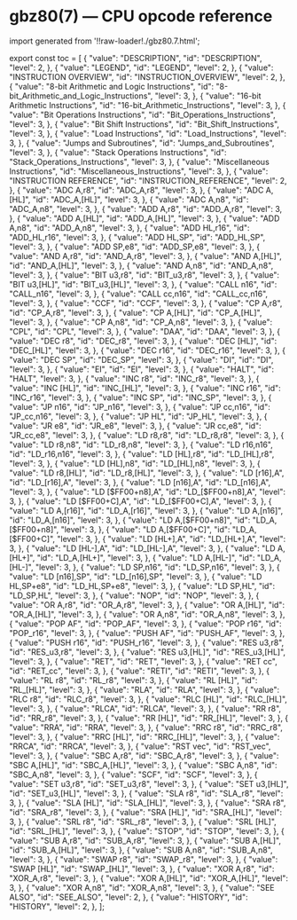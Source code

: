 # gbz80(7) — CPU opcode reference

import generated from '!!raw-loader!./gbz80.7.html';

<div className="manual-text" dangerouslySetInnerHTML={{ __html: generated }} />

export const toc = [
{
	"value": "DESCRIPTION",
	"id": "DESCRIPTION",
	"level": 2,
},
{
	"value": "LEGEND",
	"id": "LEGEND",
	"level": 2,
},
{
	"value": "INSTRUCTION OVERVIEW",
	"id": "INSTRUCTION_OVERVIEW",
	"level": 2,
},
{
	"value": "8-bit Arithmetic and Logic Instructions",
	"id": "8-bit_Arithmetic_and_Logic_Instructions",
	"level": 3,
},
{
	"value": "16-bit Arithmetic Instructions",
	"id": "16-bit_Arithmetic_Instructions",
	"level": 3,
},
{
	"value": "Bit Operations Instructions",
	"id": "Bit_Operations_Instructions",
	"level": 3,
},
{
	"value": "Bit Shift Instructions",
	"id": "Bit_Shift_Instructions",
	"level": 3,
},
{
	"value": "Load Instructions",
	"id": "Load_Instructions",
	"level": 3,
},
{
	"value": "Jumps and Subroutines",
	"id": "Jumps_and_Subroutines",
	"level": 3,
},
{
	"value": "Stack Operations Instructions",
	"id": "Stack_Operations_Instructions",
	"level": 3,
},
{
	"value": "Miscellaneous Instructions",
	"id": "Miscellaneous_Instructions",
	"level": 3,
},
{
	"value": "INSTRUCTION REFERENCE",
	"id": "INSTRUCTION_REFERENCE",
	"level": 2,
},
{
	"value": "ADC A,r8",
	"id": "ADC_A,r8",
	"level": 3,
},
{
	"value": "ADC A,[HL]",
	"id": "ADC_A,[HL]",
	"level": 3,
},
{
	"value": "ADC A,n8",
	"id": "ADC_A,n8",
	"level": 3,
},
{
	"value": "ADD A,r8",
	"id": "ADD_A,r8",
	"level": 3,
},
{
	"value": "ADD A,[HL]",
	"id": "ADD_A,[HL]",
	"level": 3,
},
{
	"value": "ADD A,n8",
	"id": "ADD_A,n8",
	"level": 3,
},
{
	"value": "ADD HL,r16",
	"id": "ADD_HL,r16",
	"level": 3,
},
{
	"value": "ADD HL,SP",
	"id": "ADD_HL,SP",
	"level": 3,
},
{
	"value": "ADD SP,e8",
	"id": "ADD_SP,e8",
	"level": 3,
},
{
	"value": "AND A,r8",
	"id": "AND_A,r8",
	"level": 3,
},
{
	"value": "AND A,[HL]",
	"id": "AND_A,[HL]",
	"level": 3,
},
{
	"value": "AND A,n8",
	"id": "AND_A,n8",
	"level": 3,
},
{
	"value": "BIT u3,r8",
	"id": "BIT_u3,r8",
	"level": 3,
},
{
	"value": "BIT u3,[HL]",
	"id": "BIT_u3,[HL]",
	"level": 3,
},
{
	"value": "CALL n16",
	"id": "CALL_n16",
	"level": 3,
},
{
	"value": "CALL cc,n16",
	"id": "CALL_cc,n16",
	"level": 3,
},
{
	"value": "CCF",
	"id": "CCF",
	"level": 3,
},
{
	"value": "CP A,r8",
	"id": "CP_A,r8",
	"level": 3,
},
{
	"value": "CP A,[HL]",
	"id": "CP_A,[HL]",
	"level": 3,
},
{
	"value": "CP A,n8",
	"id": "CP_A,n8",
	"level": 3,
},
{
	"value": "CPL",
	"id": "CPL",
	"level": 3,
},
{
	"value": "DAA",
	"id": "DAA",
	"level": 3,
},
{
	"value": "DEC r8",
	"id": "DEC_r8",
	"level": 3,
},
{
	"value": "DEC [HL]",
	"id": "DEC_[HL]",
	"level": 3,
},
{
	"value": "DEC r16",
	"id": "DEC_r16",
	"level": 3,
},
{
	"value": "DEC SP",
	"id": "DEC_SP",
	"level": 3,
},
{
	"value": "DI",
	"id": "DI",
	"level": 3,
},
{
	"value": "EI",
	"id": "EI",
	"level": 3,
},
{
	"value": "HALT",
	"id": "HALT",
	"level": 3,
},
{
	"value": "INC r8",
	"id": "INC_r8",
	"level": 3,
},
{
	"value": "INC [HL]",
	"id": "INC_[HL]",
	"level": 3,
},
{
	"value": "INC r16",
	"id": "INC_r16",
	"level": 3,
},
{
	"value": "INC SP",
	"id": "INC_SP",
	"level": 3,
},
{
	"value": "JP n16",
	"id": "JP_n16",
	"level": 3,
},
{
	"value": "JP cc,n16",
	"id": "JP_cc,n16",
	"level": 3,
},
{
	"value": "JP HL",
	"id": "JP_HL",
	"level": 3,
},
{
	"value": "JR e8",
	"id": "JR_e8",
	"level": 3,
},
{
	"value": "JR cc,e8",
	"id": "JR_cc,e8",
	"level": 3,
},
{
	"value": "LD r8,r8",
	"id": "LD_r8,r8",
	"level": 3,
},
{
	"value": "LD r8,n8",
	"id": "LD_r8,n8",
	"level": 3,
},
{
	"value": "LD r16,n16",
	"id": "LD_r16,n16",
	"level": 3,
},
{
	"value": "LD [HL],r8",
	"id": "LD_[HL],r8",
	"level": 3,
},
{
	"value": "LD [HL],n8",
	"id": "LD_[HL],n8",
	"level": 3,
},
{
	"value": "LD r8,[HL]",
	"id": "LD_r8,[HL]",
	"level": 3,
},
{
	"value": "LD [r16],A",
	"id": "LD_[r16],A",
	"level": 3,
},
{
	"value": "LD [n16],A",
	"id": "LD_[n16],A",
	"level": 3,
},
{
	"value": "LD [$FF00+n8],A",
	"id": "LD_[$FF00+n8],A",
	"level": 3,
},
{
	"value": "LD [$FF00+C],A",
	"id": "LD_[$FF00+C],A",
	"level": 3,
},
{
	"value": "LD A,[r16]",
	"id": "LD_A,[r16]",
	"level": 3,
},
{
	"value": "LD A,[n16]",
	"id": "LD_A,[n16]",
	"level": 3,
},
{
	"value": "LD A,[$FF00+n8]",
	"id": "LD_A,[$FF00+n8]",
	"level": 3,
},
{
	"value": "LD A,[$FF00+C]",
	"id": "LD_A,[$FF00+C]",
	"level": 3,
},
{
	"value": "LD [HL+],A",
	"id": "LD_[HL+],A",
	"level": 3,
},
{
	"value": "LD [HL-],A",
	"id": "LD_[HL-],A",
	"level": 3,
},
{
	"value": "LD A,[HL+]",
	"id": "LD_A,[HL+]",
	"level": 3,
},
{
	"value": "LD A,[HL-]",
	"id": "LD_A,[HL-]",
	"level": 3,
},
{
	"value": "LD SP,n16",
	"id": "LD_SP,n16",
	"level": 3,
},
{
	"value": "LD [n16],SP",
	"id": "LD_[n16],SP",
	"level": 3,
},
{
	"value": "LD HL,SP+e8",
	"id": "LD_HL,SP+e8",
	"level": 3,
},
{
	"value": "LD SP,HL",
	"id": "LD_SP,HL",
	"level": 3,
},
{
	"value": "NOP",
	"id": "NOP",
	"level": 3,
},
{
	"value": "OR A,r8",
	"id": "OR_A,r8",
	"level": 3,
},
{
	"value": "OR A,[HL]",
	"id": "OR_A,[HL]",
	"level": 3,
},
{
	"value": "OR A,n8",
	"id": "OR_A,n8",
	"level": 3,
},
{
	"value": "POP AF",
	"id": "POP_AF",
	"level": 3,
},
{
	"value": "POP r16",
	"id": "POP_r16",
	"level": 3,
},
{
	"value": "PUSH AF",
	"id": "PUSH_AF",
	"level": 3,
},
{
	"value": "PUSH r16",
	"id": "PUSH_r16",
	"level": 3,
},
{
	"value": "RES u3,r8",
	"id": "RES_u3,r8",
	"level": 3,
},
{
	"value": "RES u3,[HL]",
	"id": "RES_u3,[HL]",
	"level": 3,
},
{
	"value": "RET",
	"id": "RET",
	"level": 3,
},
{
	"value": "RET cc",
	"id": "RET_cc",
	"level": 3,
},
{
	"value": "RETI",
	"id": "RETI",
	"level": 3,
},
{
	"value": "RL r8",
	"id": "RL_r8",
	"level": 3,
},
{
	"value": "RL [HL]",
	"id": "RL_[HL]",
	"level": 3,
},
{
	"value": "RLA",
	"id": "RLA",
	"level": 3,
},
{
	"value": "RLC r8",
	"id": "RLC_r8",
	"level": 3,
},
{
	"value": "RLC [HL]",
	"id": "RLC_[HL]",
	"level": 3,
},
{
	"value": "RLCA",
	"id": "RLCA",
	"level": 3,
},
{
	"value": "RR r8",
	"id": "RR_r8",
	"level": 3,
},
{
	"value": "RR [HL]",
	"id": "RR_[HL]",
	"level": 3,
},
{
	"value": "RRA",
	"id": "RRA",
	"level": 3,
},
{
	"value": "RRC r8",
	"id": "RRC_r8",
	"level": 3,
},
{
	"value": "RRC [HL]",
	"id": "RRC_[HL]",
	"level": 3,
},
{
	"value": "RRCA",
	"id": "RRCA",
	"level": 3,
},
{
	"value": "RST vec",
	"id": "RST_vec",
	"level": 3,
},
{
	"value": "SBC A,r8",
	"id": "SBC_A,r8",
	"level": 3,
},
{
	"value": "SBC A,[HL]",
	"id": "SBC_A,[HL]",
	"level": 3,
},
{
	"value": "SBC A,n8",
	"id": "SBC_A,n8",
	"level": 3,
},
{
	"value": "SCF",
	"id": "SCF",
	"level": 3,
},
{
	"value": "SET u3,r8",
	"id": "SET_u3,r8",
	"level": 3,
},
{
	"value": "SET u3,[HL]",
	"id": "SET_u3,[HL]",
	"level": 3,
},
{
	"value": "SLA r8",
	"id": "SLA_r8",
	"level": 3,
},
{
	"value": "SLA [HL]",
	"id": "SLA_[HL]",
	"level": 3,
},
{
	"value": "SRA r8",
	"id": "SRA_r8",
	"level": 3,
},
{
	"value": "SRA [HL]",
	"id": "SRA_[HL]",
	"level": 3,
},
{
	"value": "SRL r8",
	"id": "SRL_r8",
	"level": 3,
},
{
	"value": "SRL [HL]",
	"id": "SRL_[HL]",
	"level": 3,
},
{
	"value": "STOP",
	"id": "STOP",
	"level": 3,
},
{
	"value": "SUB A,r8",
	"id": "SUB_A,r8",
	"level": 3,
},
{
	"value": "SUB A,[HL]",
	"id": "SUB_A,[HL]",
	"level": 3,
},
{
	"value": "SUB A,n8",
	"id": "SUB_A,n8",
	"level": 3,
},
{
	"value": "SWAP r8",
	"id": "SWAP_r8",
	"level": 3,
},
{
	"value": "SWAP [HL]",
	"id": "SWAP_[HL]",
	"level": 3,
},
{
	"value": "XOR A,r8",
	"id": "XOR_A,r8",
	"level": 3,
},
{
	"value": "XOR A,[HL]",
	"id": "XOR_A,[HL]",
	"level": 3,
},
{
	"value": "XOR A,n8",
	"id": "XOR_A,n8",
	"level": 3,
},
{
	"value": "SEE ALSO",
	"id": "SEE_ALSO",
	"level": 2,
},
{
	"value": "HISTORY",
	"id": "HISTORY",
	"level": 2,
},
];
